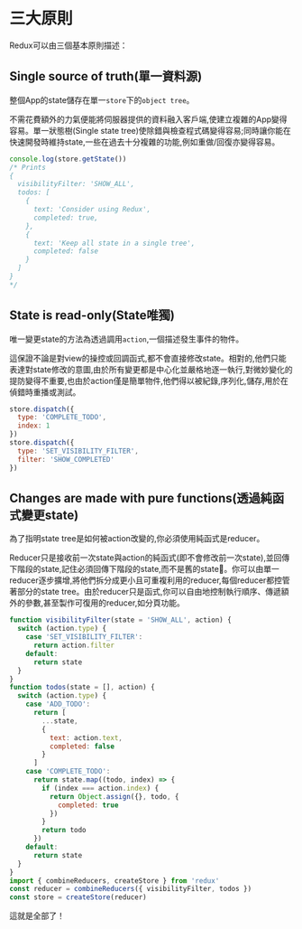 # 三大原則
Redux可以由三個基本原則描述：

## Single source of truth(單一資料源)

整個App的state儲存在單一`store`下的`object tree`。

不需花費額外的力氣便能將伺服器提供的資料融入客戶端,使建立複雜的App變得容易。單一狀態樹(Single state tree)使除錯與檢查程式碼變得容易;同時讓你能在快速開發時維持state,一些在過去十分複雜的功能,例如重做/回復亦變得容易。

```js
console.log(store.getState())
/* Prints
{
  visibilityFilter: 'SHOW_ALL',
  todos: [
    {
      text: 'Consider using Redux',
      completed: true,
    },
    {
      text: 'Keep all state in a single tree',
      completed: false
    }
  ]
}
*/
```
## State is read-only(State唯獨)

唯一變更state的方法為透過調用`action`,一個描述發生事件的物件。

這保證不論是對view的操控或回調函式,都不會直接修改state。相對的,他們只能表達對state修改的意圖,由於所有變更都是中心化並嚴格地逐一執行,對微妙變化的提防變得不重要,也由於action僅是簡單物件,他們得以被紀錄,序列化,儲存,用於在偵錯時重播或測試。

```js
store.dispatch({
  type: 'COMPLETE_TODO',
  index: 1
})
store.dispatch({
  type: 'SET_VISIBILITY_FILTER',
  filter: 'SHOW_COMPLETED'
})
```

## Changes are made with pure functions(透過純函式變更state)

為了指明state tree是如何被action改變的,你必須使用純函式是reducer。

Reducer只是接收前一次state與action的純函式(即不會修改前一次state),並回傳下階段的state,記住必須回傳下階段的state,而不是舊的state。你可以由單一reducer逐步擴增,將他們拆分成更小且可重複利用的reducer,每個reducer都控管著部分的state tree。由於reducer只是函式,你可以自由地控制執行順序、傳遞額外的參數,甚至製作可復用的reducer,如分頁功能。

```js
function visibilityFilter(state = 'SHOW_ALL', action) {
  switch (action.type) {
    case 'SET_VISIBILITY_FILTER':
      return action.filter
    default:
      return state
  }
}
function todos(state = [], action) {
  switch (action.type) {
    case 'ADD_TODO':
      return [
        ...state,
        {
          text: action.text,
          completed: false
        }
      ]
    case 'COMPLETE_TODO':
      return state.map((todo, index) => {
        if (index === action.index) {
          return Object.assign({}, todo, {
            completed: true
          })
        }
        return todo
      })
    default:
      return state
  }
}
import { combineReducers, createStore } from 'redux'
const reducer = combineReducers({ visibilityFilter, todos })
const store = createStore(reducer)
```

這就是全部了！